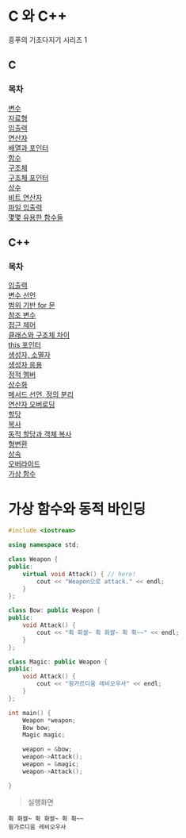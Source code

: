 # C 와 C++
흥푸의 기초다지기 시리즈 1

## C

### 목차

[변수](/C/variable.md)  
[자료형](/C/dataType.md)  
[입출력](/C/inOut.md)  
[연산자](/C/operator.md)  
[배열과 포인터](/C/array&pointer.md)  
[함수](/C/function.md)  
[구조체](/C/structure.md)  
[구조체 포인터](/C/structurePointer.md)  
[상수](/C/constant.md)  
[비트 연산자](/C/bitOperator.md)  
[파일 입출력](/C/fileInOut.md)  
[몇몇 유용한 함수들](/C/usefulFunctions.md)

## C++

### 목차

[입출력](/C++/inOut.md)  
[변수 선언](/C++/declaration.md)  
[범위 기반 for 문](/C++/for.md)  
[참조 변수](/C++/referenceVariable.md)  
[접근 제어](/C++/accessControl.md)  
[클래스와 구조체 차이](/C++/classStruct.md)  
[this 포인터](/C++/this.md)  
[생성자, 소멸자](/C++/constructorDestructor.md)  
[생성자 응용](/C++/constructorApplication.md)  
[정적 멤버](/C++/staticMember.md)  
[상수화](/C++/toConstant.md)  
[메서드 선언, 정의 분리](/C++/methodSeparation.md)  
[연산자 오버로딩](/C++/operatorOverloading.md)  
[할당](/C++/allocate.md)  
[복사](/C++/copy.md)  
[동적 할당과 객체 복사](/C++/allocateAndCopy.md)  
[형변환](/C++/typeCasting.md)  
[상속](/C++/inheritance.md)  
[오버라이드](/C++/override.md)  
[가상 함수](/C++/virtualFunc.md)  



# 가상 함수와 동적 바인딩

```c++
#include <iostream>

using namespace std;

class Weapon {
public:
    virtual void Attack() { // here!
        cout << "Weapon으로 attack." << endl;
    }
};

class Bow: public Weapon {
public:
    void Attack() {
        cout << "휙 화쌀~ 휙 화쌀~ 휙 휙~~" << endl;
    }
};

class Magic: public Weapon {
public:
    void Attack() {
        cout << "윙가르디움 레비오우사" << endl;
    }
};

int main() {
    Weapon *weapon;
    Bow bow;
    Magic magic;

    weapon = &bow;
    weapon->Attack();
    weapon = &magic;
    weapon->Attack();

}
```

> 실행화면
```
휙 화쌀~ 휙 화쌀~ 휙 휙~~
윙가르디움 레비오우사
```
